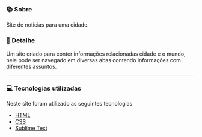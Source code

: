 ### 📚 Sobre

Site de noticias para uma cidade.

### 🎨 Detalhe

Um site criado para conter informações relacionadas cidade e o mundo, nele pode ser navegado em diversas abas contendo informações com diferentes assuntos. 

<hr>

### 💻 Tecnologias utilizadas

Neste site foram utilizado as seguintes tecnologias

- [HTML](https://www.w3schools.com/html/)
- [CSS](https://www.w3schools.com/css/)
- [Sublime Text](https://www.sublimetext.com/)
